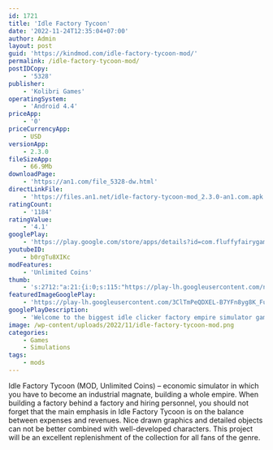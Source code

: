 ```yaml
---
id: 1721
title: 'Idle Factory Tycoon'
date: '2022-11-24T12:35:04+07:00'
author: Admin
layout: post
guid: 'https://kindmod.com/idle-factory-tycoon-mod/'
permalink: /idle-factory-tycoon-mod/
postIDCopy:
    - '5328'
publisher:
    - 'Kolibri Games'
operatingSystem:
    - 'Android 4.4'
priceApp:
    - '0'
priceCurrencyApp:
    - USD
versionApp:
    - 2.3.0
fileSizeApp:
    - 66.9Mb
downloadPage:
    - 'https://an1.com/file_5328-dw.html'
directLinkFile:
    - 'https://files.an1.net/idle-factory-tycoon-mod_2.3.0-an1.com.apk'
ratingCount:
    - '1184'
ratingValue:
    - '4.1'
googlePlay:
    - 'https://play.google.com/store/apps/details?id=com.fluffyfairygames.idlefactorytycoon'
youtubeID:
    - b0rgTu8XIKc
modFeatures:
    - 'Unlimited Coins'
thumb:
    - 's:2712:"a:21:{i:0;s:115:"https://play-lh.googleusercontent.com/nZPT58WiHZAd5vJs9fPgfutUYLpGJ5w07KpWX44UFFj3kzDoNC3A5VGnb8OAgGF1QeY=w526-h296";i:1;s:114:"https://play-lh.googleusercontent.com/0VYk2gJmsKZoqsRarCkaiXa3asK7STTkUHMYcT2SJtyxeGU8JY8SoSMZLAbKI71FjQ=w526-h296";i:2;s:116:"https://play-lh.googleusercontent.com/VPNLd5VsMvmLDHDfDZRDSF0QtaPWjciZUKjQYzzdmSCDxCuS8RScZa06j6P8zT78Mt6l=w526-h296";i:3;s:115:"https://play-lh.googleusercontent.com/emSw3Dw3M1m1x0-EtVF0ZZFydLY9SW5YW48gZ6frkLO4M6DdpRdgh0EaXnCADV_ocAk=w526-h296";i:4;s:116:"https://play-lh.googleusercontent.com/QzCmcehw9QunCPygkHvBVDzszI7H4F7QMFvU8Fq0HujskOjiYwXlxer7oXrKVHvjl-la=w526-h296";i:5;s:115:"https://play-lh.googleusercontent.com/aEBBPdw9gzOrJi0ogW34LfC355RNnp5bxb549WS3jWjkI07g1is7raKsKdeQ7RKjpo8=w526-h296";i:6;s:116:"https://play-lh.googleusercontent.com/29rmi0JudBczv1Uk2HU-6dLB3RDSHjSepr5hfIktdmEnED1jOGjgsTi39zr-B1Z0IXkb=w526-h296";i:7;s:116:"https://play-lh.googleusercontent.com/l3yuDDgDqSnVikoCigOeJu7HojzGzVf-SI71FgKmN7SwCHB4ks428RwvCEFiSMs8fgQe=w526-h296";i:8;s:115:"https://play-lh.googleusercontent.com/cp86a19rbG7BS5IfGSNFU4cHx6aqAKXU28ct1jXu-aiW-7Vb0MmWBINNPJX5M2k16Zk=w526-h296";i:9;s:116:"https://play-lh.googleusercontent.com/mEwlewLBUPOiCZ4PyHxTdnp0Li4_ccv5RoMinkbN3Yl82nbqmcSh0m5ZnAdkmQQaD7X7=w526-h296";i:10;s:115:"https://play-lh.googleusercontent.com/qmvqt-6WY7y_2tyAWW89ZKlBAcfe75BwySx7iLaY-AwAm0qC2DD-kMDiz4Ce8zZ-47A=w526-h296";i:11;s:115:"https://play-lh.googleusercontent.com/05YbaP78gshOxECQNpc3uJSk8n2taHvzh7MNTFuXR7CE_gtmtLP5NAJhDo36numnlsA=w526-h296";i:12;s:115:"https://play-lh.googleusercontent.com/7FrFtcg8aAlBJxR4Dkx4C5juYDGVnNt2PXs5zuN-b3HWIjxc0HUXzySRfWPEwaq_LWw=w526-h296";i:13;s:116:"https://play-lh.googleusercontent.com/n8DGogT3ZYPPWkgppo2A8Aq5AxwOXWkoqROEJlRFZY41jIjvJl1lEtmKkAEiRMEiyfSD=w526-h296";i:14;s:114:"https://play-lh.googleusercontent.com/77RbuUaBwJBGm20LXXNGTPCYiYb-hh5ug9hBBtTrGV4ZtPwJkSX7DOjWKwj64-aIdg=w526-h296";i:15;s:116:"https://play-lh.googleusercontent.com/-fQvNhy7O6wnr7Fe0litdsv_Te7QWuOXrolRmDBJU2OTWeaMfTNCRYsiSfjtS_B1cXi5=w526-h296";i:16;s:115:"https://play-lh.googleusercontent.com/cpQcscVU16tcyd0VPQ8PVuziGrw-Okf4jFYHGZPGX75UrL2D_HD2eznCaG3TD939vNo=w526-h296";i:17;s:115:"https://play-lh.googleusercontent.com/6YDsMOwOF5iiD1AXVleRKNKdT3_5Ge3fogBOj28dDRtzBtqtGCEBGZfcnD2ay6ZrG90=w526-h296";i:18;s:115:"https://play-lh.googleusercontent.com/ql0WJz79Uhv0eDena-_g3WmfMcfVrdu4GoJpPnOpZgqMmyLThgi6AdF1gM3oflH2nNg=w526-h296";i:19;s:116:"https://play-lh.googleusercontent.com/kGUl1huaGeHdsxrJ79c_228gtRmWZbR7asESPp_jk_w3cNnQXCHnsqXLNv0oNss76GUl=w526-h296";i:20;s:115:"https://play-lh.googleusercontent.com/24rEYdcdM4ToCBmWnQ-yodGFYsjK8U9Plkx1IDrkjf55z5d7yvwOTnoKwLp_wE5pFHQ=w526-h296";}";'
featuredImageGooglePlay:
    - 'https://play-lh.googleusercontent.com/3ClTmPeQDXEL-B7YFn8yg8K_FukZS9WmDF5OlLAs2t3RuFqd7jjdCu6Np1ashzvg2Q'
googlePlayDescription:
    - 'Welcome to the biggest idle clicker factory empire simulator game to build and manage your own factory. Invest in many industries and lead workers to produce the hottest products on the market. Will you be the richest millionaire tycoon in this idle clicker simulator game? The best game among the idle games and manager games!Download this idle factory simulator game for free and build lots of workstations in your multiple factories and stores that produce cool stuff to collect idle cash.The different workstations enable you to grow and upgrade your mine factory business and collect even more idle cash, money, gold, or rewards in this empire adventure simulator game. Get rich from the cash that you make through each upgrade in this manager game. Try something new among the money games and become rich. Best among both the idle games and tycoon simulador games!.'
image: /wp-content/uploads/2022/11/idle-factory-tycoon-mod.png
categories:
    - Games
    - Simulations
tags:
    - mods
---
```


Idle Factory Tycoon (MOD, Unlimited Coins) – economic simulator in which you have to become an industrial magnate, building a whole empire. When building a factory behind a factory and hiring personnel, you should not forget that the main emphasis in Idle Factory Tycoon is on the balance between expenses and revenues. Nice drawn graphics and detailed objects can not be better combined with well-developed characters. This project will be an excellent replenishment of the collection for all fans of the genre.